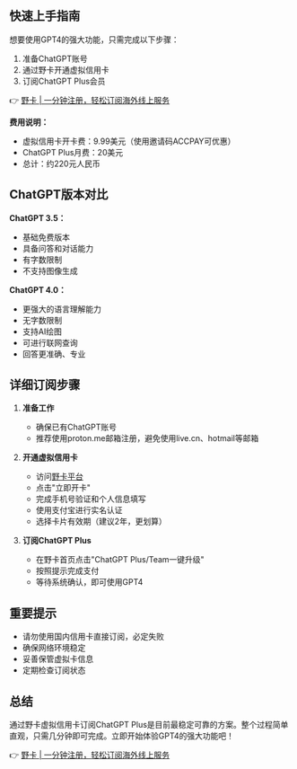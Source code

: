 ## 快速上手指南

想要使用GPT4的强大功能，只需完成以下步骤：

1. 准备ChatGPT账号
2. 通过野卡开通虚拟信用卡
3. 订阅ChatGPT Plus会员

👉 [野卡 | 一分钟注册，轻松订阅海外线上服务](https://bit.ly/bewildcard)

**费用说明：**
- 虚拟信用卡开卡费：9.99美元（使用邀请码ACCPAY可优惠）
- ChatGPT Plus月费：20美元
- 总计：约220元人民币

## ChatGPT版本对比

**ChatGPT 3.5：**
- 基础免费版本
- 具备问答和对话能力
- 有字数限制
- 不支持图像生成

**ChatGPT 4.0：**
- 更强大的语言理解能力
- 无字数限制
- 支持AI绘图
- 可进行联网查询
- 回答更准确、专业

## 详细订阅步骤

1. **准备工作**
   - 确保已有ChatGPT账号
   - 推荐使用proton.me邮箱注册，避免使用live.cn、hotmail等邮箱

2. **开通虚拟信用卡**
   - 访问[野卡平台](https://bit.ly/bewildcard)
   - 点击"立即开卡"
   - 完成手机号验证和个人信息填写
   - 使用支付宝进行实名认证
   - 选择卡片有效期（建议2年，更划算）

3. **订阅ChatGPT Plus**
   - 在野卡首页点击"ChatGPT Plus/Team一键升级"
   - 按照提示完成支付
   - 等待系统确认，即可使用GPT4

## 重要提示

- 请勿使用国内信用卡直接订阅，必定失败
- 确保网络环境稳定
- 妥善保管虚拟卡信息
- 定期检查订阅状态

## 总结

通过野卡虚拟信用卡订阅ChatGPT Plus是目前最稳定可靠的方案。整个过程简单直观，只需几分钟即可完成。立即开始体验GPT4的强大功能吧！

👉 [野卡 | 一分钟注册，轻松订阅海外线上服务](https://bit.ly/bewildcard)